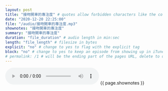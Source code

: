 ```yaml
---
layout: post
title: "接吻開車的專注度" # quotes allow forbidden characters like the colon
date: "2020-12-20 22:25:00"
file: "/audio/接吻開車的專注度.mp3"
shownotes: "接吻開車的專注度"
summary: "接吻開車的專注度"
duration: "file_duration" # audio length in min:sec
length: "file_length" # filesize in bytes
explicit: "no" # change to yes to flag with the explicit tag
block: "no" # change to yes to keep an episode from showing up in iTunes
# permalink: /1 # will be the ending part of the pages URL, delete to default to the title
---
```


<audio controls>
<source src="{{site.url}}{{site.baseurl}}{{ page.file }}" type="audio/x-mp3">
Your browser does not support the audio element.
</audio>
{{ page.shownotes }}
